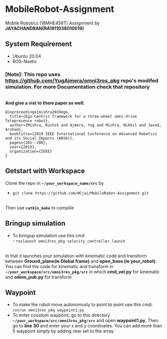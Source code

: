 # MobileRobot-Assignment
Mobile Robotics (18MHE458T) Assignment by <b>JAYACHANDRAN(RA1911038010019)</b>

## System Requirement 
* Ubuntu 20.04
* ROS-Noetic
### [Note]: This repo uses https://github.com/YugAjmera/omni3ros_pkg repo's modifed simulation. For more Documentation check that repository 
<br /> <b>And give a vist to there paper as well: </b>
```
@inproceedings{mishra2019ego,
  title={Ego-Centric framework for a three-wheel omni-drive Telepresence robot},
  author={Mishra, Ruchik and Ajmera, Yug and Mishra, Nikhil and Javed, Arshad},
  booktitle={2019 IEEE International Conference on Advanced Robotics and its Social Impacts (ARSO)},
  pages={281--286},
  year={2019},
  organization={IEEE}
}
```

## Getstart with Workspace
Clone the repo in <b>`~/your_workspace_name/src`</b> by
- `git clone https://github.com/WCjai/MobileRobot-Assignment.git`

<br />Then use <b>`catkin_make`</b> to complile

## Bringup simulation
* To bringup simulation use this cmd
<br />- `roslaunch omni3ros_pkg velocity_controller.launch`

<br /> In that it launches your simulation with kinematic code and transform between <b>Ground_plane(ie Global frame)</b> and <b>open_base (ie your_robot)</b>. You can find the code for kinematic and transform in <b>`~/your_workspace/src/omni3ros_pkg/src`</b> in which <b>cmd_vel.py</b> for kinematic and <b>odom_pub.py</b> for transform.
 
 ## Waypoint
 * To make the robot move autonomusly to point to point use this cmd:
 <br />`rosrun omni3ros_pkg waypoint1.py`
 * To enter coustom waypoint, go to  this directory <b>`~/your_workspace/src/omni3ros_pkg/src`</b> and open <b>waypoint1.py</b>, Then go to <b>line 30</b> and enter your x and y coordinates. You can add more than 5 waypoint simply by adding new set to the array  

